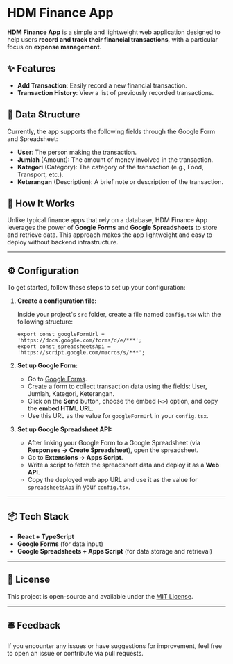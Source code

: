 # HDM Finance App

**HDM Finance App** is a simple and lightweight web application designed to help users **record and track their financial transactions**, with a particular focus on **expense management**.

## ✨ Features

* **Add Transaction**: Easily record a new financial transaction.
* **Transaction History**: View a list of previously recorded transactions.

## 🧾 Data Structure

Currently, the app supports the following fields through the Google Form and Spreadsheet:

* **User**: The person making the transaction.
* **Jumlah** (Amount): The amount of money involved in the transaction.
* **Kategori** (Category): The category of the transaction (e.g., Food, Transport, etc.).
* **Keterangan** (Description): A brief note or description of the transaction.

## 🧠 How It Works

Unlike typical finance apps that rely on a database, HDM Finance App leverages the power of **Google Forms** and **Google Spreadsheets** to store and retrieve data. This approach makes the app lightweight and easy to deploy without backend infrastructure.

---

## ⚙️ Configuration

To get started, follow these steps to set up your configuration:

1. **Create a configuration file:**

   Inside your project's `src` folder, create a file named `config.tsx` with the following structure:

   ```tsx
   export const googleFormUrl = 'https://docs.google.com/forms/d/e/***';
   export const spreadsheetsApi = 'https://script.google.com/macros/s/***';
   ```

2. **Set up Google Form:**

   * Go to [Google Forms](https://docs.google.com/forms/u/0/?hl=id).
   * Create a form to collect transaction data using the fields: User, Jumlah, Kategori, Keterangan.
   * Click on the **Send** button, choose the embed (`<>`) option, and copy the **embed HTML URL**.
   * Use this URL as the value for `googleFormUrl` in your `config.tsx`.

3. **Set up Google Spreadsheet API:**

   * After linking your Google Form to a Google Spreadsheet (via **Responses → Create Spreadsheet**), open the spreadsheet.
   * Go to **Extensions → Apps Script**.
   * Write a script to fetch the spreadsheet data and deploy it as a **Web API**.
   * Copy the deployed web app URL and use it as the value for `spreadsheetsApi` in your `config.tsx`.

---

## 📦 Tech Stack

* **React + TypeScript**
* **Google Forms** (for data input)
* **Google Spreadsheets + Apps Script** (for data storage and retrieval)

---

## 📝 License

This project is open-source and available under the [MIT License](LICENSE).

---

## 🛎️ Feedback

If you encounter any issues or have suggestions for improvement, feel free to open an issue or contribute via pull requests.

